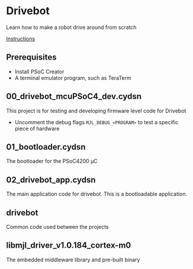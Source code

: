 # Drivebot 

Learn how to make a robot drive around from scratch 

[Instructions](https://thefrontier.notion.site/Drivebot-Instructions-cc40ce03a2554190a8b564f60d7c01e6?pvs=74)

## Prerequisites 
* Install PSoC Creator 
* A terminal emulator program, such as TeraTerm 

## 00_drivebot_mcuPSoC4_dev.cydsn
This project is for testing and developing firmware level code for Drivebot
* Uncomment the debug flags `MJL_DEBUG_<PROGRAM>` to test a specific piece of hardware

## 01_bootloader.cydsn 
The bootloader for the PSoC4200 µC

## 02_drivebot_app.cydsn
The main application code for drivebot. This is a bootloadable application. 

## drivebot
Common code used between the projects

## libmjl_driver_v1.0.184_cortex-m0
The embedded middleware library and pre-built binary 